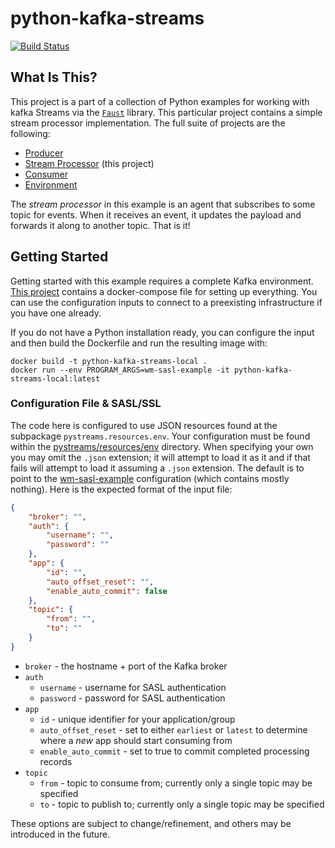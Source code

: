 # python-kafka-streams

[![Build Status](https://github.com/twosixlabs-dart/python-kafka-streams/workflows/Build/badge.svg)](https://github.com/twosixlabs-dart/python-kafka-streams/actions)

## What Is This?

This project is a part of a collection of Python examples for working with kafka Streams via the [`Faust`](https://faust.readthedocs.io) library. This particular project contains a simple stream processor implementation. The full suite of projects are the following:

- [Producer](https://github.com/twosixlabs-dart/python-kafka-producer)
- [Stream Processor](https://github.com/twosixlabs-dart/python-kafka-streams) (this project)
- [Consumer](https://github.com/twosixlabs-dart/python-kafka-consumer)
- [Environment](https://github.com/twosixlabs-dart/kafka-examples-docker)

The *stream processor* in this example is an agent that subscribes to some topic for events. When it receives an event, it updates the payload and forwards it along to another topic. That is it!

## Getting Started

Getting started with this example requires a complete Kafka environment. [This project](https://github.com/twosixlabs-dart/kafka-examples-docker) contains a docker-compose file for setting up everything. You can use the configuration inputs to connect to a preexisting infrastructure if you have one already.

If you do not have a Python installation ready, you can configure the input and then build the Dockerfile and run the resulting image with:

```shell
docker build -t python-kafka-streams-local .
docker run --env PROGRAM_ARGS=wm-sasl-example -it python-kafka-streams-local:latest 
```


### Configuration File & SASL/SSL

The code here is configured to use JSON resources found at the subpackage `pystreams.resources.env`. Your configuration must be found within the [pystreams/resources/env](pystreams/resources/env) directory. When specifying your own you may omit the `.json` extension; it will attempt to load it as it and if that fails will attempt to load it assuming a `.json` extension. The default is to point to the [wm-sasl-example](/pystreams/resources/env/wm-sasl-example.json) configuration (which contains mostly nothing). Here is the expected format of the input file:

```json
{
    "broker": "",
    "auth": {
        "username": "",
        "password": ""
    },
    "app": {
        "id": "",
        "auto_offset_reset": "",
        "enable_auto_commit": false
    },
    "topic": {
        "from": "",
        "to": ""
    }
}
```

* `broker` - the hostname + port of the Kafka broker
* `auth`
  * `username` - username for SASL authentication
  * `password` - password for SASL authentication
* `app`
  * `id` - unique identifier for your application/group
  * `auto_offset_reset` - set to either `earliest` or `latest` to determine where a *new* app should start consuming from
  * `enable_auto_commit` - set to true to commit completed processing records
* `topic`
  * `from` - topic to consume from; currently only a single topic may be specified
  * `to` - topic to publish to; currently only a single topic may be specified

These options are subject to change/refinement, and others may be introduced in the future.
